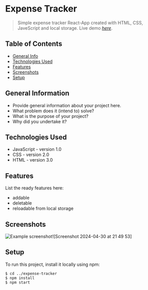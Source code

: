 # Expense Tracker
> Simple expense tracker React-App created with HTML, CSS, JaveScript and local storage. 
> Live demo [_here_](https://expense-tracker-meng.netlify.app). <!-- If you have the project hosted somewhere, include the link here. -->

## Table of Contents
* [General Info](#general-information)
* [Technologies Used](#technologies-used)
* [Features](#features)
* [Screenshots](#screenshots)
* [Setup](#setup)


## General Information
- Provide general information about your project here.
- What problem does it (intend to) solve?
- What is the purpose of your project?
- Why did you undertake it?


## Technologies Used
- JavaScript - version 1.0
- CSS - version 2.0
- HTML - version 3.0


## Features
List the ready features here:
- addable
- deletable
- reloadable from local storage


## Screenshots
![Example screenshot](./img/screenshot.png)![Screenshot 2024-04-30 at 21 49 53]

<!-- If you have screenshots you'd like to share, include them here. -->


## Setup
To run this project, install it locally using npm:
```
$ cd ../expense-tracker
$ npm install
$ npm start
```

  

